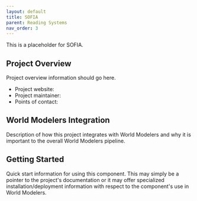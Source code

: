 ```yaml
---
layout: default
title: SOFIA
parent: Reading Systems
nav_order: 3
---
```


This is a placeholder for SOFIA.

## Project Overview

Project overview information should go here.

* Project website: 
* Project maintainer: 
* Points of contact:

## World Modelers Integration

Description of how this project integrates with World Modelers and why it is important to the overall World Modelers pipeline.


## Getting Started

Quick start information for using this component. This may simply be a pointer to the project's documentation or it may offer specialized installation/deployment information with respect to the component's use in World Modelers.